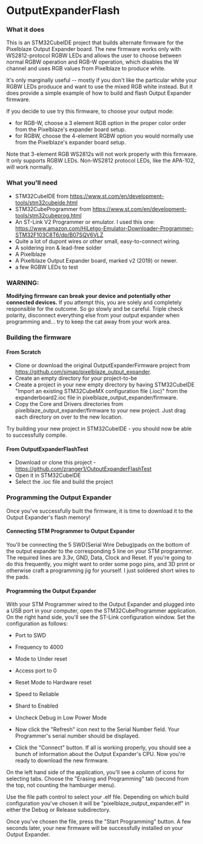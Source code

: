 # OutputExpanderFlash
### What it does
This is an STM32CubeIDE project that builds alternate firmware for the Pixelblaze Output Expander board.
The new firmware works only with WS2812-protocol RGBW LEDs and allows the user to choose between normal
RGBW operation and RGB-W operation, which disables the W channel and uses RGB values from Pixelblaze to
produce white.

It's only marginally useful -- mostly if you don't like the particular white your RGBW LEDs produuce and want to 
use the mixed RGB white instead. But it does provide a simple example of how to build and flash Output Expander firmware.

If you decide to use try this firmware, to choose your output mode:

- for RGB-W, choose a 3 element RGB option in the proper color order from the Pixelblaze's expander board setup.
- for RGBW, choose the 4-element RGBW option you would normally use from the Pixelblaze's expander board setup.
	
Note that 3-element RGB WS2812s will not work properly with this firmware. It only supports RGBW LEDs. Non-WS2812 protocol LEDs, like
the APA-102, will work normally.

### What you'll need
- STM32CubeIDE from https://www.st.com/en/development-tools/stm32cubeide.html
- STM32CubeProgrammer from https://www.st.com/en/development-tools/stm32cubeprog.html
- An ST-Link V2 Programmer or emulator.  I used this one:  https://www.amazon.com/HiLetgo-Emulator-Downloader-Programmer-STM32F103C8T6/dp/B07SQV6VLZ
- Quite a lot of dupont wires or other small, easy-to-connect wiring.  
- A soldering iron & lead-free solder
- A Pixelblaze
- A Pixelblaze Output Expander board, marked v2 (2019) or newer.
- a few RGBW LEDs to test

### WARNING:  
**Modifying firmware can break your device and potentially other connected devices.** If you attempt this,
you are solely and completely responsible for the outcome. So go slowly and be careful. Triple check polarity,
disconnect everything else from your output expander when programming and... try to keep the cat away
from your work area. 

### Building the firmware

#### From Scratch
- Clone or download the original OutputExpanderFirmware project from https://github.com/simap/pixelblaze_output_expander.
- Create an empty directory for your project-to-be
- Create a project in your new empty directory by having STM32CubeIDE "Import an existing STM32CubeMX configuration file (.ioc)" from
the expanderboard2.ioc file in pixelblaze_output_expander/firmware.
- Copy the Core and Drivers directories from pixelblaze_output_expander/firmware to your new project.  Just
drag each directory on over to the new location.

Try building your new project in STM32CubeIDE - you should now be able to successfully compile.

#### From OutputExpanderFlashTest
- Download or clone this project - https://github.com/zranger1/OutputExpanderFlashTest
- Open it in STM32CubeIDE
- Select the .ioc file and build the project

### Programming the Output Expander
Once you've successfully built the firmware, it is time to download it
to the Output Expander's flash memory!

#### Connecting STM Programmer to Output Expander
You'll be connecting the 5 SWD(Serial Wire Debug)pads on the bottom of the output expander to the
corresponding 5 line on your STM programmer. The required lines are 3.3v, GND, Data, Clock and Reset. 
If you're going to do this frequently, you might want to order some pogo pins, and 3D print or otherwise 
craft a programming jig for yourself. I just soldered short wires to the pads.

#### Programming the Output Expander
With your STM Programmer wired to the Output Expander and plugged into a
USB port in your computer, open the STM32CubeProgrammer application.  On the right hand side, you'll 
see the ST-Link configuration window. Set the configuration as follows:
- Port to SWD
- Frequency to 4000
- Mode to Under reset
- Access port to 0
- Reset Mode to Hardware reset
- Speed to Reliable
- Shard to Enabled
- Uncheck Debug in Low Power Mode

- Now click the "Refresh" icon next to the Serial Number field. Your Programmer's serial number
should be displayed.
- Click the "Connect" button.  If all is working properly, you should see a bunch of information
about the Output Expander's CPU.  Now you're ready to download the new firmware.

On the left hand side of the application, you'll see a column of icons for selecting tabs.  Choose
the "Erasing and Programming" tab (second from the top, not counting the hamburger menu).

Use the file path control to select your .elf file.  Depending on which build configuration you've chosen
it will be "pixelblaze_output_expander.elf" in either the Debug or Release subdirectory.

Once you've chosen the file, press the "Start Programming" button.  A few seconds later, your new
firmware will be successfully installed on your Output Expander.







